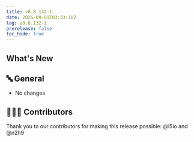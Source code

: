 ```yaml
---
title: v0.8.132-1
date: 2025-09-01T03:33:10Z
tag: v0.8.132-1
prerelease: false
toc_hide: true
---
```


## What's New
## 🔤 General
* No changes

## 👨🏽‍💻 Contributors

Thank you to our contributors for making this release possible:
@l5io and @n2h9

